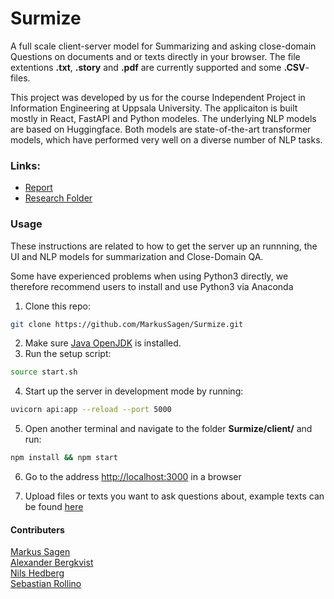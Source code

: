 # Surmize
A full scale client-server model for Summarizing and asking close-domain Questions on documents and or texts directly in your browser. The file extentions **.txt**, **.story** and **.pdf** are currently supported and some **.CSV**-files.    
   
This project was developed by us for the course Independent Project in Information Engineering at Uppsala University. The applicaiton is built mostly in React, FastAPI and Python modeles. The underlying NLP models are based on Huggingface. Both models are state-of-the-art transformer models, which have performed very well on a diverse number of NLP tasks.

### Links:
- [Report](https://drive.google.com/file/d/13aw-Da6Vfr2vUaWxOPSP-P_xLHxy5dtF/view?usp=sharing) 
- [Research Folder](https://www.notion.so/Summarize-App-c834b35bb7d748c4a57662652b9ce326)

  
### Usage 
These instructions are related to how to get the server up an runnning, the UI and NLP models for summarization and Close-Domain QA.    
   
Some have experienced problems when using Python3 directly, we therefore recommend users to install and use Python3 via Anaconda

1. Clone this repo:
```bash
git clone https://github.com/MarkusSagen/Surmize.git
```
2. Make sure [Java OpenJDK](https://openjdk.java.net/install/) is installed.
3. Run the setup script:
```bash
source start.sh
```
4. Start up the server in development mode by running:
```bash
uvicorn api:app --reload --port 5000
```
5. Open another terminal and navigate to the folder **Surmize/client/** and run:
```bash
npm install && npm start
```
6. Go to the address [http://localhost:3000](http://localhost:3000) in a browser


7. Upload files or texts you want to ask questions about, example texts can be found [here](https://drive.google.com/open?id=1CF-4AzG5CPdos4coXfRRx7iz-GR-duoK)



#### Contributers  
[Markus Sagen](https://github.com/MarkusSagen)  
[Alexander Bergkvist](https://github.com/AlexanderBergkvist)  
[Nils Hedberg](https://github.com/nilshugo)  
[Sebastian Rollino](https://github.com/sebbersk)  

